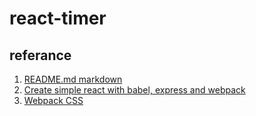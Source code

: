# react-timer

## referance
1. [README.md markdown](https://github.com/adam-p/markdown-here/wiki/Markdown-Cheatsheet)
2. [Create simple react with babel, express and webpack](https://medium.com/@viatsko/react-for-beginners-part-1-setting-up-repository-babel-express-web-server-webpack-a3a90cc05d1e#.ghk6ywb5e)
2. [Webpack CSS](https://css-tricks.com/css-modules-part-2-getting-started/)
